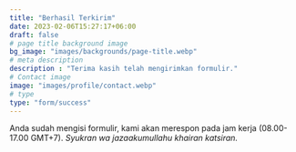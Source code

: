 ```yaml
---
title: "Berhasil Terkirim"
date: 2023-02-06T15:27:17+06:00
draft: false
# page title background image
bg_image: "images/backgrounds/page-title.webp"
# meta description
description : "Terima kasih telah mengirimkan formulir."
# Contact image
image: "images/profile/contact.webp"
# type
type: "form/success"
---
```


Anda sudah mengisi formulir, kami akan merespon pada jam kerja (08.00-17.00 GMT+7).
_Syukran wa jazaakumullahu khairan katsiran._
